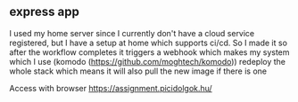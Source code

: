 ## express app

I used my home server since I currently don't have a cloud service registered, but I have a setup at home which supports ci/cd. So I made it so after the workflow completes it triggers a webhook which makes my system which I use (komodo (https://github.com/moghtech/komodo)) redeploy the whole stack which means it will also pull the new image if there is one

Access with browser https://assignment.picidolgok.hu/
